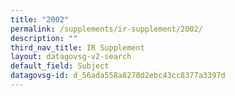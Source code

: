 ```yaml
---
title: "2002"
permalink: /supplements/ir-supplement/2002/
description: ""
third_nav_title: IR Supplement
layout: datagovsg-v2-search
default_field: Subject
datagovsg-id: d_56ada558a8278d2ebc43cc8377a3397d
---
```

